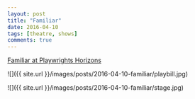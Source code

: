 ```yaml
---
layout: post
title: "Familiar"
date: 2016-04-10
tags: [theatre, shows]
comments: true
---
```

[Familiar at Playwrights Horizons](https://www.playwrightshorizons.org/shows/plays/familiar)

![]({{ site.url }}/images/posts/2016-04-10-familiar/playbill.jpg)

![]({{ site.url }}/images/posts/2016-04-10-familiar/stage.jpg)

